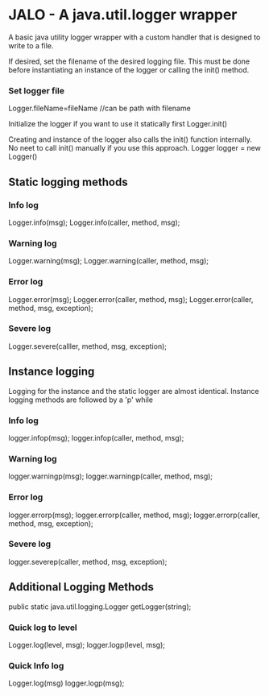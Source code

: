 # JALO - A java.util.logger wrapper

A basic java utility logger wrapper with a custom handler that is designed to write to a file.


If desired, set the filename of the desired logging file. This must be done before instantiating an instance of the logger or calling the init() method.
### Set logger file
Logger.fileName=fileName //can be path with filename

Initialize the logger if you want to use it statically first
Logger.init()

Creating and instance of the logger also calls the init() function internally. No neet to call init() manually if you use this approach.
Logger logger = new Logger()

## Static logging methods

### Info log
Logger.info(msg);
Logger.info(caller, method, msg);
### Warning log
Logger.warning(msg);
Logger.warning(caller, method,  msg);
### Error log
Logger.error(msg);
Logger.error(caller, method, msg);
Logger.error(caller, method, msg, exception);
### Severe log
Logger.severe(calller, method, msg,  exception);

## Instance logging
Logging for the instance and the static logger are almost identical. Instance logging methods are followed by a 'p' while 

### Info log
logger.infop(msg);
logger.infop(caller, method, msg);
### Warning log
logger.warningp(msg);
logger.warningp(caller, method,  msg);
### Error log
logger.errorp(msg);
logger.errorp(caller, method,  msg);
logger.errorp(caller, method,  msg, exception); 
### Severe log
logger.severep(caller, method, msg,  exception);
	          
## Additional Logging Methods
public static java.util.logging.Logger getLogger(string);
### Quick log to level
Logger.log(level, msg);
logger.logp(level, msg);
### Quick Info log
Logger.log(msg)
logger.logp(msg);
 	
	 
	 		
